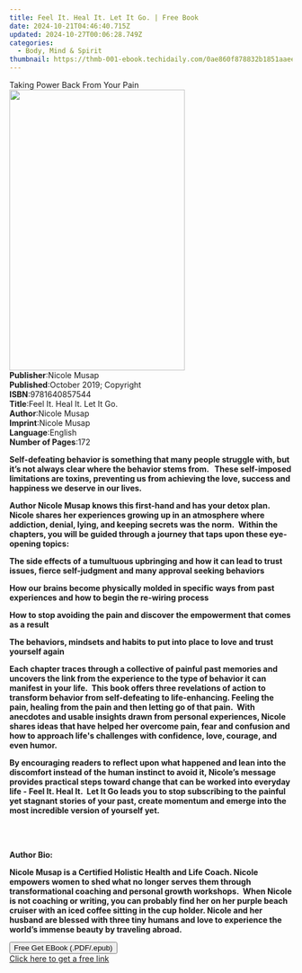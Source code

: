 ```yaml
---
title: Feel It. Heal It. Let It Go. | Free Book
date: 2024-10-21T04:46:40.715Z
updated: 2024-10-27T00:06:28.749Z
categories:
  - Body, Mind & Spirit
thumbnail: https://thmb-001-ebook.techidaily.com/0ae860f878832b1851aaee6a3e9c7f1c8f22270ec5c0fb64045ba67f8b439fff.jpg
---
```

<main id="book-container">
  <div class="flex flex-col">
    <div class="book-brief flex-1 py-6 px-4 sm:p-6 md:py-10 md:px-8">
      <!-- brief-->
      <div class="book-brief-main">Taking Power Back From Your Pain</div>
    </div>
    <div
      class="book-meta-info flex-1 grid gap-4 col-start-1 col-end-3 row-start-1 sm:mb-6 sm:grid-cols-4 lg:gap-6 lg:col-start-2 lg:row-end-6 lg:row-span-6 lg:mb-0"
    >
      <div
        class="book-meta-info-left place-content-center mt-4 p-4 text-sm leading-6 col-start-2 col-span-2 dark:text-slate-400"
      >
        <img
          class="w-full h-500 object-cover rounded-lg sm:h-255 sm:col-span-2 lg:col-span-full"
          src="https://img-001-ebook.techidaily.com/453ec24c00169bb36a32fa873d09843fb57a910804dada06a62953b8f82d564e.jpg"
          alt=""
          width="312"
          height="500"
        />
      </div>
      <div
        class="book-meta-info-right mt-2 col-start-1 row-start-2 col-span-3 self-center"
      >
        <!-- meta data  -->
        <div class="flex flex-col px-4 md:px-8">
          <div class="flex-1">
            <strong>Publisher</strong>:<span class="px-2">Nicole Musap</span>
          </div>
          <div class="flex-1">
            <strong>Published</strong>:<span class="px-2"
              >October 2019; Copyright</span
            >
          </div>
          <div class="flex-1">
            <strong>ISBN</strong>:<span class="px-2">9781640857544</span>
          </div>
          <div class="flex-1">
            <strong>Title</strong>:<span class="px-2"
              >Feel It. Heal It. Let It Go.</span
            >
          </div>
          <div class="flex-1">
            <strong>Author</strong>:<span class="px-2">Nicole Musap</span>
          </div>
          <div class="flex-1">
            <strong>Imprint</strong>:<span class="px-2">Nicole Musap</span>
          </div>
          <div class="flex-1">
            <strong>Language</strong>:<span class="px-2">English</span>
          </div>
          <div class="flex-1">
            <strong>Number of Pages</strong>:<span class="px-2">172</span>
          </div>
        </div>
      </div>
    </div>
    <div class="book-description flex-1 py-6 px-4 sm:p-6 md:py-10 md:px-8">
      <div class="book-description-main">
        <div accordion-content="" id="description">
          <p>
            <strong
              >Self-defeating behavior is something that many people struggle
              with, but it’s not always clear where the behavior stems from.
              &nbsp; These self-imposed limitations are toxins, preventing us
              from achieving the love, success and happiness we deserve in our
              lives.&nbsp;</strong
            >
          </p>
          <p>
            <strong
              >Author Nicole Musap knows this first-hand and has your detox
              plan. &nbsp; Nicole shares her experiences growing up in an
              atmosphere where addiction, denial, lying, and keeping secrets was
              the norm.&nbsp; Within the chapters, you will be guided through a
              journey that taps upon these eye-opening topics:</strong
            >
          </p>
          <p>
            <strong
              >The side effects of a tumultuous upbringing and how it can lead
              to trust issues, fierce self-judgment and many approval seeking
              behaviors</strong
            >
          </p>
          <p>
            <strong
              >How our brains become physically molded in specific ways from
              past experiences and how to begin the re-wiring process</strong
            >
          </p>
          <p>
            <strong
              >How to stop avoiding the pain and discover the empowerment that
              comes as a result</strong
            >
          </p>
          <p>
            <strong
              >The behaviors, mindsets and habits to put into place to love and
              trust yourself again&nbsp;</strong
            >
          </p>
          <p>
            <strong
              >Each chapter traces through a collective of painful past memories
              and uncovers the link from the experience to the type of behavior
              it can manifest in your life.&nbsp; This book offers three
              revelations of action to transform behavior from self-defeating to
              life-enhancing. Feeling the pain, healing from the pain and then
              letting go of that pain.&nbsp; With anecdotes and usable insights
              drawn from personal experiences, Nicole shares ideas that have
              helped her overcome pain, fear and confusion and how to approach
              life's challenges with confidence, love, courage, and even
              humor.&nbsp;</strong
            >
          </p>
          <p>
            <strong
              >By encouraging readers to reflect upon what happened and lean
              into the discomfort instead of the human instinct to avoid it,
              Nicole’s message provides practical steps toward change that can
              be worked into everyday life - Feel It. Heal It.&nbsp; Let It Go
              leads you to stop subscribing to the painful yet stagnant stories
              of your past, create momentum and emerge into the most incredible
              version of yourself yet.&nbsp;&nbsp;&nbsp;</strong
            >
          </p>
          <p><br />&nbsp;</p>
          <p><strong>Author Bio:</strong></p>
          <p>
            <strong
              >Nicole Musap is a Certified Holistic Health and Life Coach.
              Nicole empowers women to shed what no longer serves them through
              transformational coaching and personal growth workshops.&nbsp;
              When Nicole is not coaching or writing, you can probably find her
              on her purple beach cruiser with an iced coffee sitting in the cup
              holder. Nicole and her husband are blessed with three tiny humans
              and love to experience the world’s immense beauty by traveling
              abroad.</strong
            >
          </p>
        </div>
        <div class="accordion-fader"></div>
      </div>
    </div>
    <div class="book-excerpts flex-1 py-6 px-4 sm:p-6 md:py-10 md:px-8"></div>
    <div
      class="book-about-author flex-1 py-6 px-4 sm:p-6 md:py-10 md:px-8"
    ></div>
    <div class="book-free-get flex-1 py-6 px-4 sm:p-6 md:py-10 md:px-8">
      <button
        id="btn-free-get"
        class="bg-blue-500 hover:bg-blue-700 text-white font-bold py-2 px-4 rounded"
      >
        Free Get EBook (.PDF/.epub)
      </button>
      <div id="countdown-display" class="px-2 text-lg mt-2"></div>
      <a
        id="free-link"
        class="hidden bg-blue-500 hover:bg-blue-700 text-white font-bold py-2 px-4 rounded"
        href="https://www.ebooks.com/en-us/book/209881028/feel-it-heal-it-let-it-go/nicole-musap/"
        target="_blank"
        >Click here to get a free link</a
      >
    </div>
    <script>
      let countdownTime = 0;
      let countdownInterval = null;
      document
        .getElementById('btn-free-get')
        .addEventListener('click', startCountdown);
      function startCountdown() {
        countdownTime = new Date().getTime() + 60000 * 3;
        countdownInterval = setInterval(updateCountdown, 1000);
        document.getElementById('btn-free-get').disabled = true;
        document
          .getElementById('btn-free-get')
          .classList.add('bg-gray-500', 'cursor-not-allowed');
      }
      function updateCountdown() {
        let currentTime = new Date().getTime();
        let timeLeft = countdownTime - currentTime;
        let secondsLeft = Math.floor(timeLeft / 1000);
        document.getElementById('countdown-display').innerHTML =
          `Remaining time: ${secondsLeft} seconds.`;
        if (secondsLeft <= 0) {
          clearInterval(countdownInterval);
          document.getElementById('btn-free-get').classList.add('hidden');
          document.getElementById('free-link').classList.remove('hidden');
          document.getElementById('countdown-display').innerHTML = '';
        }
      }
    </script>
  </div>
</main>

<ins class="adsbygoogle"
      style="display:block"
      data-ad-client="ca-pub-7571918770474297"
      data-ad-slot="8358498916"
      data-ad-format="auto"
      data-full-width-responsive="true"></ins>
    